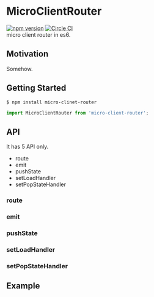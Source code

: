 # MicroClientRouter
[![npm version](https://badge.fury.io/js/micro-client-router.svg)](https://badge.fury.io/js/micro-client-router)
[![Circle CI](https://circleci.com/gh/khirayama/micro-client-router.svg?style=svg)](https://circleci.com/gh/khirayama/micro-client-router)  
micro client router in es6.

## Motivation
Somehow.

## Getting Started

```
$ npm install micro-clinet-router
```

```javascript
import MicroClientRouter from 'micro-client-router';
```

## API
It has 5 API only.

- route
- emit
- pushState
- setLoadHandler
- setPopStateHandler


### route

### emit

### pushState

### setLoadHandler

### setPopStateHandler

## Example

